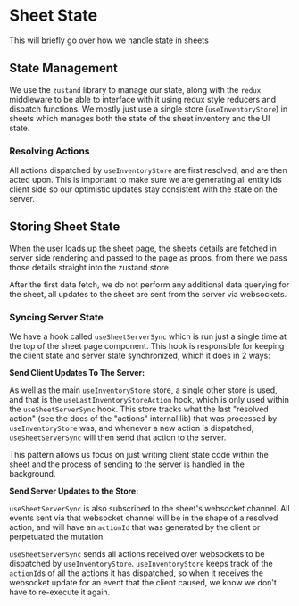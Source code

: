 # Sheet State

This will briefly go over how we handle state in sheets

## State Management

We use the `zustand` library to manage our state, along with the `redux` middleware to be able to interface with it using redux style reducers and dispatch functions. We mostly just use a single store (`useInventoryStore`) in sheets which manages both the state of the sheet inventory and the UI state.

### Resolving Actions

All actions dispatched by `useInventoryStore` are first resolved, and are then acted upon. This is important to make sure we are generating all entity ids client side so our optimistic updates stay consistent with the state on the server.

## Storing Sheet State

When the user loads up the sheet page, the sheets details are fetched in server side rendering and passed to the page as props, from there we pass those details straight into the zustand store.

After the first data fetch, we do not perform any additional data querying for the sheet, all updates to the sheet are sent from the server via websockets.

### Syncing Server State

We have a hook called `useSheetServerSync` which is run just a single time at the top of the sheet page component. This hook is responsible for keeping the client state and server state synchronized, which it does in 2 ways:

**Send Client Updates To The Server:**

As well as the main `useInventoryStore` store, a single other store is used, and that is the `useLastInventoryStoreAction` hook, which is only used within the `useSheetServerSync` hook. This store tracks what the last "resolved action" (see the docs of the "actions" internal lib) that was processed by `useInventoryStore` was, and whenever a new action is dispatched, `useSheetServerSync` will then send that action to the server.

This pattern allows us focus on just writing client state code within the sheet and the process of sending to the server is handled in the background.

**Send Server Updates to the Store:**

`useSheetServerSync` is also subscribed to the sheet's websocket channel. All events sent via that websocket channel will be in the shape of a resolved action, and will have an `actionId` that was generated by the client or perpetuated the mutation.

`useSheetServerSync` sends all actions received over websockets to be dispatched by `useInventoryStore`. `useInventoryStore` keeps track of the `actionId`s of all the actions it has dispatched, so when it receives the websocket update for an event that the client caused, we know we don't have to re-execute it again.
